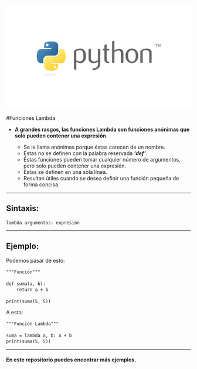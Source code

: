 ![Imagen_Python](images/Banner_Python.png)

#Funciones Lambda

* **A grandes rasgos, las funciones Lambda son funciones anónimas que solo pueden contener una expresión.**

  * Se le llama anónimas porque éstas carecen de un nombre.
  * Éstas no se definen con la palabra reservada **_'def'_**.
  * Éstas funciones pueden tomar cualquier número de argumentos, pero solo pueden contener una expresión.
  * Éstas se definen en una sola línea.
  * Resultan útiles cuando se desea definir una función pequeña de forma concisa.

---

## Sintaxis:

```
lambda argumentos: expresión
```

---

## Ejemplo:

Podemos pasar de esto:

```
"""Función"""

def suma(a, b):
    return a + b

print(suma(5, 5))
```

A esto:

```
"""Función Lambda"""

suma = lambda a, b: a + b
print(suma(5, 5))
```

---

#### En este repositorio puedes encontrar más ejemplos.